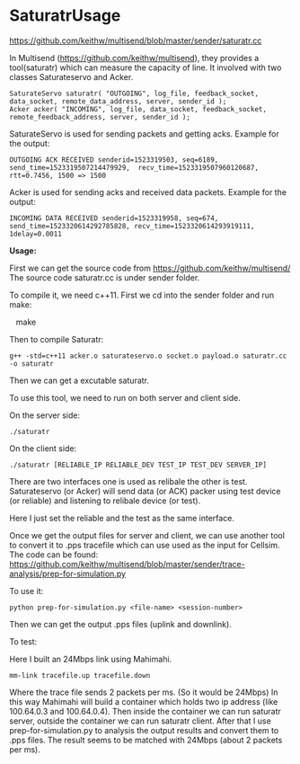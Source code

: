 # SaturatrUsage
https://github.com/keithw/multisend/blob/master/sender/saturatr.cc

In Multisend (https://github.com/keithw/multisend), they provides a tool(saturatr) which can measure the capacity of line.
It involved with two classes Saturateservo and Acker.

    SaturateServo saturatr( "OUTGOING", log_file, feedback_socket, data_socket, remote_data_address, server, sender_id );
    Acker acker( "INCOMING", log_file, data_socket, feedback_socket, remote_feedback_address, server, sender_id );
  
SaturateServo is used for sending packets and getting acks.
Example for the output:

    OUTGOING ACK RECEIVED senderid=1523319503, seq=6189, send_time=1523319507214479929,  recv_time=1523319507960120687, rtt=0.7456, 1500 => 1500

Acker is used for sending acks and received data packets.
Example for the output:

    INCOMING DATA RECEIVED senderid=1523319958, seq=674, send_time=1523320614292785828, recv_time=1523320614293919111, 1delay=0.0011 

**Usage:**

First we can get the source code from https://github.com/keithw/multisend/
The source code saturatr.cc is under sender folder.

To compile it, we need c++11.
First we cd into the sender folder and run make:

    make

Then to compile Saturatr:

    g++ -std=c++11 acker.o saturateservo.o socket.o payload.o saturatr.cc -o saturatr

Then we can get a excutable saturatr.

To use this tool, we need to run on both server and client side.

On the server side:
  
    ./saturatr

On the client side:

    ./saturatr [RELIABLE_IP RELIABLE_DEV TEST_IP TEST_DEV SERVER_IP]
    
There are two interfaces one is used as relibale the other is test.
Saturateservo (or Acker) will send data (or ACK) packer using test device (or reliable) and listening to relibale device (or test).

Here I just set the reliable and the test as the same interface.

Once we get the output files for server and client, we can use another tool to convert it to .pps tracefile which can use used as the input for Cellsim.
The code can be found:
https://github.com/keithw/multisend/blob/master/sender/trace-analysis/prep-for-simulation.py

To use it:
    
    python prep-for-simulation.py <file-name> <session-number>

Then we can get the output .pps files (uplink and downlink).

To test:

Here I built an 24Mbps link using Mahimahi.
    
    mm-link tracefile.up tracefile.down
    
Where the trace file sends 2 packets per ms. (So it would be 24Mbps)
In this way Mahimahi will build a container which holds two ip address (like 100.64.0.3 and 100.64.0.4).
Then inside the container we can run saturatr server, outside the container we can run saturatr client.
After that I use prep-for-simulation.py to analysis the output results and convert them to .pps files.
The result seems to be matched with 24Mbps (about 2 packets per ms).




